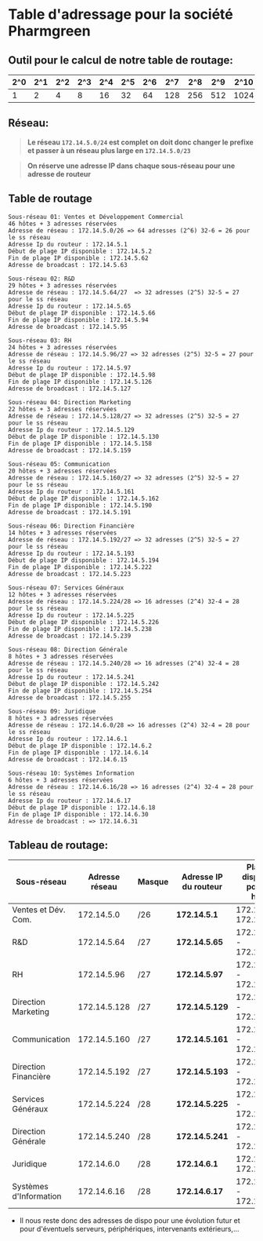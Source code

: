 # Table d'adressage pour la société Pharmgreen

## Outil pour le calcul de notre table de routage:

| **2^0** | **2^1** | **2^2** | **2^3** | **2^4** | **2^5** | **2^6** | **2^7** | **2^8** | **2^9** | **2^10** | **2^11** |
|---------|---------|---------|---------|---------|---------|---------|---------|---------|---------|----------|----------|
| 1       | 2       | 4       | 8       | 16      | 32      | 64      | 128     | 256     | 512     | 1024     | 2048     |

## Réseau: 

> **Le réseau `172.14.5.0/24` est complet on doit donc changer le prefixe et passer à un réseau plus large en `172.14.5.0/23`**

> **On réserve une adresse IP dans chaque sous-réseau pour une adresse de routeur**

## Table de routage
```
Sous-réseau 01: Ventes et Développement Commercial
46 hôtes + 3 adresses réservées
Adresse de réseau : 172.14.5.0/26 => 64 adresses (2^6) 32-6 = 26 pour le ss réseau
Adresse Ip du routeur : 172.14.5.1
Début de plage IP disponible : 172.14.5.2
Fin de plage IP disponible : 172.14.5.62
Adresse de broadcast : 172.14.5.63
```
```
Sous-réseau 02: R&D
29 hôtes + 3 adresses réservées
Adresse de réseau : 172.14.5.64/27  => 32 adresses (2^5) 32-5 = 27 pour le ss réseau
Adresse Ip du routeur : 172.14.5.65
Début de plage IP disponible : 172.14.5.66
Fin de plage IP disponible : 172.14.5.94
Adresse de broadcast : 172.14.5.95
```
```
Sous-réseau 03: RH
24 hôtes + 3 adresses réservées
Adresse de réseau : 172.14.5.96/27 => 32 adresses (2^5) 32-5 = 27 pour le ss réseau
Adresse Ip du routeur : 172.14.5.97
Début de plage IP disponible : 172.14.5.98
Fin de plage IP disponible : 172.14.5.126
Adresse de broadcast : 172.14.5.127
```
```
Sous-réseau 04: Direction Marketing
22 hôtes + 3 adresses réservées
Adresse de réseau : 172.14.5.128/27 => 32 adresses (2^5) 32-5 = 27 pour le ss réseau
Adresse Ip du routeur : 172.14.5.129
Début de plage IP disponible : 172.14.5.130
Fin de plage IP disponible : 172.14.5.158
Adresse de broadcast : 172.14.5.159
```
```
Sous-réseau 05: Communication
20 hôtes + 3 adresses réservées
Adresse de réseau : 172.14.5.160/27 => 32 adresses (2^5) 32-5 = 27 pour le ss réseau
Adresse Ip du routeur : 172.14.5.161
Début de plage IP disponible : 172.14.5.162
Fin de plage IP disponible : 172.14.5.190
Adresse de broadcast : 172.14.5.191
```
```
Sous-réseau 06: Direction Financière
14 hôtes + 3 adresses réservées
Adresse de réseau : 172.14.5.192/27 => 32 adresses (2^5) 32-5 = 27 pour le ss réseau
Adresse Ip du routeur : 172.14.5.193
Début de plage IP disponible : 172.14.5.194
Fin de plage IP disponible : 172.14.5.222
Adresse de broadcast : 172.14.5.223
```
```
Sous-réseau 07: Services Généraux 
12 hôtes + 3 adresses réservées
Adresse de réseau : 172.14.5.224/28 => 16 adresses (2^4) 32-4 = 28 pour le ss réseau
Adresse Ip du routeur : 172.14.5.225
Début de plage IP disponible : 172.14.5.226
Fin de plage IP disponible : 172.14.5.238
Adresse de broadcast : 172.14.5.239
```
```
Sous-réseau 08: Direction Générale
8 hôtes + 3 adresses réservées
Adresse de réseau : 172.14.5.240/28 => 16 adresses (2^4) 32-4 = 28 pour le ss réseau
Adresse Ip du routeur : 172.14.5.241
Début de plage IP disponible : 172.14.5.242
Fin de plage IP disponible : 172.14.5.254
Adresse de broadcast : 172.14.5.255
```
```
Sous-réseau 09: Juridique
8 hôtes + 3 adresses réservées
Adresse de réseau : 172.14.6.0/28 => 16 adresses (2^4) 32-4 = 28 pour le ss réseau
Adresse Ip du routeur : 172.14.6.1
Début de plage IP disponible : 172.14.6.2
Fin de plage IP disponible : 172.14.6.14
Adresse de broadcast : 172.14.6.15
```
```
Sous-réseau 10: Systèmes Information
6 hôtes + 3 adresses réservées
Adresse de réseau : 172.14.6.16/28 => 16 adresses (2^4) 32-4 = 28 pour le ss réseau
Adresse Ip du routeur : 172.14.6.17
Début de plage IP disponible : 172.14.6.18
Fin de plage IP disponible : 172.14.6.30
Adresse de broadcast : => 172.14.6.31
```
## Tableau de routage:

| **Sous-réseau**             | **Adresse réseau** | **Masque** | **Adresse IP du routeur** | **Plage IP disponible pour les hôtes** | **Adresse de broadcast** |
|-----------------------------|--------------------|------------|---------------------------|----------------------------------------|--------------------------|
| Ventes et Dév. Com.         | 172.14.5.0         | /26        | **172.14.5.1**            | 172.14.5.2 - 172.14.5.62               | 172.14.5.63              |
| R&D                         | 172.14.5.64        | /27        | **172.14.5.65**           | 172.14.5.66 - 172.14.5.94              | 172.14.5.95              |
| RH                          | 172.14.5.96        | /27        | **172.14.5.97**           | 172.14.5.98 - 172.14.5.126             | 172.14.5.127             |
| Direction Marketing         | 172.14.5.128       | /27        | **172.14.5.129**          | 172.14.5.130 - 172.14.5.158            | 172.14.5.159             |
| Communication               | 172.14.5.160       | /27        | **172.14.5.161**          | 172.14.5.162 - 172.14.5.190            | 172.14.5.191             |
| Direction Financière        | 172.14.5.192       | /27        | **172.14.5.193**          | 172.14.5.194 - 172.14.5.222            | 172.14.5.223             |
| Services Généraux           | 172.14.5.224       | /28        | **172.14.5.225**          | 172.14.5.226 - 172.14.5.238            | 172.14.5.239             |
| Direction Générale          | 172.14.5.240       | /28        | **172.14.5.241**          | 172.14.5.242 - 172.14.5.254            | 172.14.5.255             |
| Juridique                   | 172.14.6.0         | /28        | **172.14.6.1**            | 172.14.6.2 - 172.14.6.14               | 172.14.6.15              |
| Systèmes d'Information      | 172.14.6.16        | /28        | **172.14.6.17**           | 172.14.6.18 - 172.14.6.30              | 172.14.6.31              |


- Il nous reste donc des adresses de dispo pour une évolution futur et pour d'éventuels serveurs, périphériques, intervenants extérieurs,...
